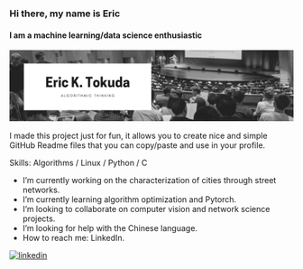### Hi there, my name is Eric
#### I am a machine learning/data science enthusiastic
![I am a machine learning/data science enthusiastic](https://github.com/ericktokuda/ericktokuda/blob/main/img/banner_cvpr_bw.jpg)

I made this project just for fun, it allows you to create nice and simple GitHub Readme files that you can copy/paste and use in your profile.

Skills: Algorithms / Linux / Python / C

- I’m currently working on the characterization of cities through street networks. 
- I’m currently learning algorithm optimization and Pytorch. 
- I’m looking to collaborate on computer vision and network science projects. 
- I’m looking for help with the Chinese language. 
- How to reach me: LinkedIn. 


[<img src='https://cdn.jsdelivr.net/npm/simple-icons@3.0.1/icons/linkedin.svg' alt='linkedin' height='40'>](https://www.linkedin.com/in/https://www.linkedin.com/in/tokudaek//)  

